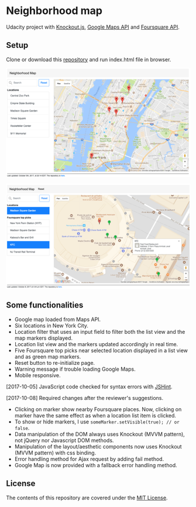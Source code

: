 # Neighborhood map

Udacity project with [Knockout.js](http://knockoutjs.com/), [Google Maps API](https://developers.google.com/maps/) and [Foursquare API](https://developer.foursquare.com/docs).

## Setup

Clone or download this [repository](https://github.com/boisalai/neighborhood-map) 
and run index.html file in browser.

![alt text](screen.png "Print screen")

![alt text](screen2.png "Print screen #2")

## Some functionalities

- Google map loaded from Maps API.
- Six locations in New York City.
- Location filter that uses an input field to filter both the list view and the map markers displayed. 
- Location list view and the markers updated accordingly in real time.
- Five Foursquare top picks near selected location displayed in a list view and as green map markers. 
- Reset button to re-initialize page.
- Warning message if trouble loading Google Maps.
- Mobile responsive.

[2017-10-05] JavaScript code checked for syntax errors with [JSHint](http://jshint.com/).

[2017-10-08] Required changes after the reviewer's suggestions.
- Clicking on marker show nearby Foursquare places. Now, clicking on marker have the same effect as when a location list item is clicked.
- To show or hide markers, I use `someMarker.setVisible(true); // or false`.
- Data manipulation of the DOM always uses Knockout (MVVM pattern), not jQuery nor Javascript DOM methods.
- Manipulation of the layout/aesthetic components now uses Knockout (MVVM pattern) with css binding.
- Error handling method for Ajax request by adding fail method.
- Google Map is now provided with a fallback error handling method.


## License

The contents of this repository are covered under the [MIT License](LICENSE).

